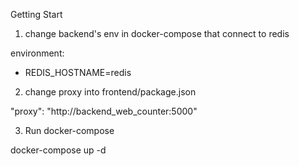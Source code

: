 Getting Start

1. change backend's env in docker-compose that connect to redis

environment:
  - REDIS_HOSTNAME=redis

2. change proxy into frontend/package.json

"proxy": "http://backend_web_counter:5000"

3.  Run docker-compose

docker-compose up -d